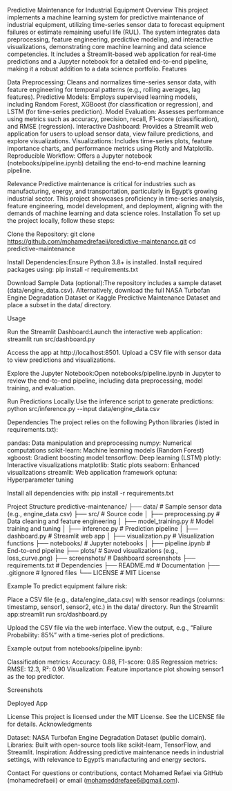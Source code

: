 Predictive Maintenance for Industrial Equipment
Overview
This project implements a machine learning system for predictive maintenance of industrial equipment, utilizing time-series sensor data to forecast equipment failures or estimate remaining useful life (RUL). The system integrates data preprocessing, feature engineering, predictive modeling, and interactive visualizations, demonstrating core machine learning and data science competencies. It includes a Streamlit-based web application for real-time predictions and a Jupyter notebook for a detailed end-to-end pipeline, making it a robust addition to a data science portfolio.
Features

Data Preprocessing: Cleans and normalizes time-series sensor data, with feature engineering for temporal patterns (e.g., rolling averages, lag features).
Predictive Models: Employs supervised learning models, including Random Forest, XGBoost (for classification or regression), and LSTM (for time-series prediction).
Model Evaluation: Assesses performance using metrics such as accuracy, precision, recall, F1-score (classification), and RMSE (regression).
Interactive Dashboard: Provides a Streamlit web application for users to upload sensor data, view failure predictions, and explore visualizations.
Visualizations: Includes time-series plots, feature importance charts, and performance metrics using Plotly and Matplotlib.
Reproducible Workflow: Offers a Jupyter notebook (notebooks/pipeline.ipynb) detailing the end-to-end machine learning pipeline.

Relevance
Predictive maintenance is critical for industries such as manufacturing, energy, and transportation, particularly in Egypt’s growing industrial sector. This project showcases proficiency in time-series analysis, feature engineering, model development, and deployment, aligning with the demands of machine learning and data science roles.
Installation
To set up the project locally, follow these steps:

Clone the Repository:
git clone https://github.com/mohamedrefaeii/predictive-maintenance.git
cd predictive-maintenance


Install Dependencies:Ensure Python 3.8+ is installed. Install required packages using:
pip install -r requirements.txt


Download Sample Data (optional):The repository includes a sample dataset (data/engine_data.csv). Alternatively, download the full NASA Turbofan Engine Degradation Dataset or Kaggle Predictive Maintenance Dataset and place a subset in the data/ directory.


Usage

Run the Streamlit Dashboard:Launch the interactive web application:
streamlit run src/dashboard.py

Access the app at http://localhost:8501. Upload a CSV file with sensor data to view predictions and visualizations.

Explore the Jupyter Notebook:Open notebooks/pipeline.ipynb in Jupyter to review the end-to-end pipeline, including data preprocessing, model training, and evaluation.

Run Predictions Locally:Use the inference script to generate predictions:
python src/inference.py --input data/engine_data.csv



Dependencies
The project relies on the following Python libraries (listed in requirements.txt):

pandas: Data manipulation and preprocessing
numpy: Numerical computations
scikit-learn: Machine learning models (Random Forest)
xgboost: Gradient boosting model
tensorflow: Deep learning (LSTM)
plotly: Interactive visualizations
matplotlib: Static plots
seaborn: Enhanced visualizations
streamlit: Web application framework
optuna: Hyperparameter tuning

Install all dependencies with:
pip install -r requirements.txt

Project Structure
predictive-maintenance/
├── data/                     # Sample sensor data (e.g., engine_data.csv)
├── src/                      # Source code
│   ├── preprocessing.py      # Data cleaning and feature engineering
│   ├── model_training.py     # Model training and tuning
│   ├── inference.py          # Prediction pipeline
│   ├── dashboard.py          # Streamlit web app
│   ├── visualization.py      # Visualization functions
├── notebooks/                # Jupyter notebooks
│   ├── pipeline.ipynb        # End-to-end pipeline
├── plots/                    # Saved visualizations (e.g., loss_curve.png)
├── screenshots/              # Dashboard screenshots
├── requirements.txt          # Dependencies
├── README.md                 # Documentation
├── .gitignore                # Ignored files
└── LICENSE                   # MIT License

Example
To predict equipment failure risk:

Place a CSV file (e.g., data/engine_data.csv) with sensor readings (columns: timestamp, sensor1, sensor2, etc.) in the data/ directory.
Run the Streamlit app:streamlit run src/dashboard.py


Upload the CSV file via the web interface.
View the output, e.g., “Failure Probability: 85%” with a time-series plot of predictions.

Example output from notebooks/pipeline.ipynb:

Classification metrics: Accuracy: 0.88, F1-score: 0.85
Regression metrics: RMSE: 12.3, R²: 0.90
Visualization: Feature importance plot showing sensor1 as the top predictor.

Screenshots

Deployed App

License
This project is licensed under the MIT License. See the LICENSE file for details.
Acknowledgments

Dataset: NASA Turbofan Engine Degradation Dataset (public domain).
Libraries: Built with open-source tools like scikit-learn, TensorFlow, and Streamlit.
Inspiration: Addressing predictive maintenance needs in industrial settings, with relevance to Egypt’s manufacturing and energy sectors.

Contact
For questions or contributions, contact Mohamed Refaei via GitHub (mohamedrefaeii) or email (mohameddrefaee6@gmail.com).
